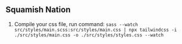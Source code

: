 ## Squamish Nation

1. Compile your css file, run command:
`sass --watch src/styles/main.scss:src/styles/main.css | npx tailwindcss -i ./src/styles/main.css -o ./src/styles/styles.css --watch`
